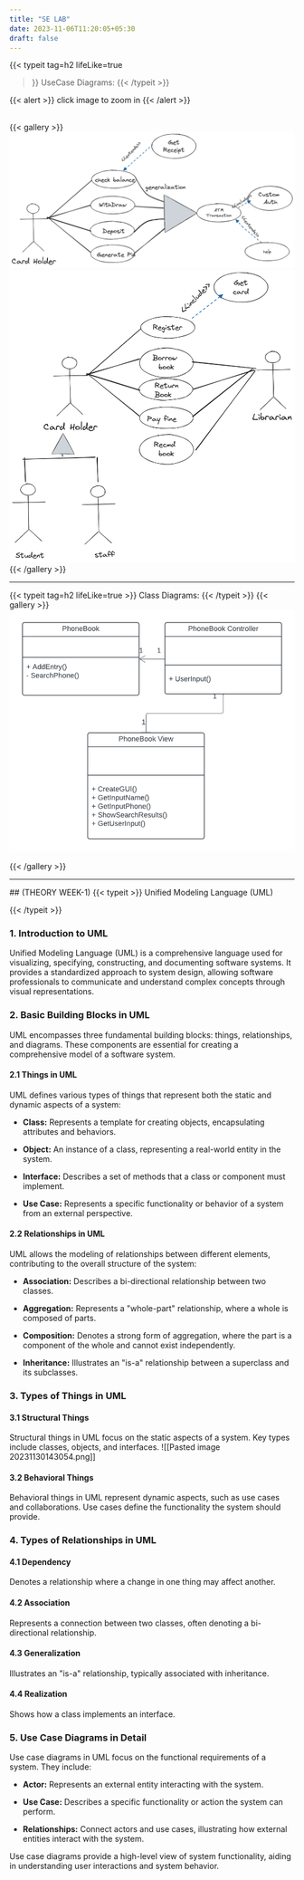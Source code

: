 ```yaml
---
title: "SE LAB"
date: 2023-11-06T11:20:05+05:30
draft: false
---
```

{{< typeit 
  tag=h2
  lifeLike=true
>}}
UseCase Diagrams:
{{< /typeit >}}


{{< alert >}}
click image to zoom in
{{< /alert >}}

<br>
{{< gallery >}}
  <img src="ATM.png" class="grid-w33" />
  <img src="Library.png" class="grid-w33" />
  <!-- <img src="gallery/03.jpg" class="grid-w33" />
  <img src="gallery/04.jpg" class="grid-w33" />
  <img src="gallery/05.jpg" class="grid-w33" />
  <img src="gallery/06.jpg" class="grid-w33" />
  <img src="gallery/07.jpg" class="grid-w33" /> -->
{{< /gallery >}}
<hr>
{{< typeit 
  tag=h2
  lifeLike=true
>}}
Class Diagrams:
{{< /typeit >}}
{{< gallery >}}
  <img src="PhoneBOOk.png" class="grid-w33" />
  
  <!-- <img src="gallery/03.jpg" class="grid-w33" />
  <img src="gallery/04.jpg" class="grid-w33" />
  <img src="gallery/05.jpg" class="grid-w33" />
  <img src="gallery/06.jpg" class="grid-w33" />
  <img src="gallery/07.jpg" class="grid-w33" /> -->
{{< /gallery >}}
<hr>
## (THEORY WEEK-1)
{{< typeit >}}
Unified Modeling Language (UML)

{{< /typeit >}}

### 1. Introduction to UML

Unified Modeling Language (UML) is a comprehensive language used for visualizing, specifying, constructing, and documenting software systems. It provides a standardized approach to system design, allowing software professionals to communicate and understand complex concepts through visual representations.

### 2. Basic Building Blocks in UML

UML encompasses three fundamental building blocks: things, relationships, and diagrams. These components are essential for creating a comprehensive model of a software system.

#### 2.1 Things in UML

UML defines various types of things that represent both the static and dynamic aspects of a system:

- **Class:** Represents a template for creating objects, encapsulating attributes and behaviors.

- **Object:** An instance of a class, representing a real-world entity in the system.

- **Interface:** Describes a set of methods that a class or component must implement.

- **Use Case:** Represents a specific functionality or behavior of a system from an external perspective.

#### 2.2 Relationships in UML

UML allows the modeling of relationships between different elements, contributing to the overall structure of the system:

- **Association:** Describes a bi-directional relationship between two classes.

- **Aggregation:** Represents a "whole-part" relationship, where a whole is composed of parts.

- **Composition:** Denotes a strong form of aggregation, where the part is a component of the whole and cannot exist independently.

- **Inheritance:** Illustrates an "is-a" relationship between a superclass and its subclasses.

### 3. Types of Things in UML

#### 3.1 Structural Things

Structural things in UML focus on the static aspects of a system. Key types include classes, objects, and interfaces.
![[Pasted image 20231130143054.png]]
#### 3.2 Behavioral Things

Behavioral things in UML represent dynamic aspects, such as use cases and collaborations. Use cases define the functionality the system should provide.

### 4. Types of Relationships in UML

#### 4.1 Dependency

Denotes a relationship where a change in one thing may affect another.

#### 4.2 Association

Represents a connection between two classes, often denoting a bi-directional relationship.

#### 4.3 Generalization

Illustrates an "is-a" relationship, typically associated with inheritance.

#### 4.4 Realization

Shows how a class implements an interface.

### 5. Use Case Diagrams in Detail

Use case diagrams in UML focus on the functional requirements of a system. They include:

- **Actor:** Represents an external entity interacting with the system.

- **Use Case:** Describes a specific functionality or action the system can perform.

- **Relationships:** Connect actors and use cases, illustrating how external entities interact with the system.

Use case diagrams provide a high-level view of system functionality, aiding in understanding user interactions and system behavior.
